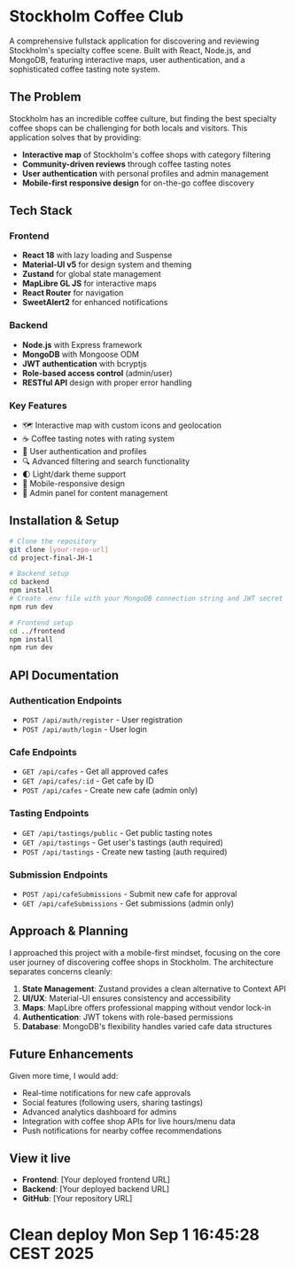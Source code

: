 # Stockholm Coffee Club

A comprehensive fullstack application for discovering and reviewing Stockholm's specialty coffee scene. Built with React, Node.js, and MongoDB, featuring interactive maps, user authentication, and a sophisticated coffee tasting note system.

## The Problem

Stockholm has an incredible coffee culture, but finding the best specialty coffee shops can be challenging for both locals and visitors. This application solves that by providing:

- **Interactive map** of Stockholm's coffee shops with category filtering
- **Community-driven reviews** through coffee tasting notes
- **User authentication** with personal profiles and admin management
- **Mobile-first responsive design** for on-the-go coffee discovery

## Tech Stack

### Frontend

- **React 18** with lazy loading and Suspense
- **Material-UI v5** for design system and theming
- **Zustand** for global state management
- **MapLibre GL JS** for interactive maps
- **React Router** for navigation
- **SweetAlert2** for enhanced notifications

### Backend

- **Node.js** with Express framework
- **MongoDB** with Mongoose ODM
- **JWT authentication** with bcryptjs
- **Role-based access control** (admin/user)
- **RESTful API** design with proper error handling

### Key Features

- 🗺️ Interactive map with custom icons and geolocation
- ☕ Coffee tasting notes with rating system
- 👥 User authentication and profiles
- 🔍 Advanced filtering and search functionality
- 🌓 Light/dark theme support
- 📱 Mobile-responsive design
- 👑 Admin panel for content management

## Installation & Setup

```bash
# Clone the repository
git clone [your-repo-url]
cd project-final-JH-1

# Backend setup
cd backend
npm install
# Create .env file with your MongoDB connection string and JWT secret
npm run dev

# Frontend setup
cd ../frontend
npm install
npm run dev
```

## API Documentation

### Authentication Endpoints

- `POST /api/auth/register` - User registration
- `POST /api/auth/login` - User login

### Cafe Endpoints

- `GET /api/cafes` - Get all approved cafes
- `GET /api/cafes/:id` - Get cafe by ID
- `POST /api/cafes` - Create new cafe (admin only)

### Tasting Endpoints

- `GET /api/tastings/public` - Get public tasting notes
- `GET /api/tastings` - Get user's tastings (auth required)
- `POST /api/tastings` - Create new tasting (auth required)

### Submission Endpoints

- `POST /api/cafeSubmissions` - Submit new cafe for approval
- `GET /api/cafeSubmissions` - Get submissions (admin only)

## Approach & Planning

I approached this project with a mobile-first mindset, focusing on the core user journey of discovering coffee shops in Stockholm. The architecture separates concerns cleanly:

1. **State Management**: Zustand provides a clean alternative to Context API
2. **UI/UX**: Material-UI ensures consistency and accessibility
3. **Maps**: MapLibre offers professional mapping without vendor lock-in
4. **Authentication**: JWT tokens with role-based permissions
5. **Database**: MongoDB's flexibility handles varied cafe data structures

## Future Enhancements

Given more time, I would add:

- Real-time notifications for new cafe approvals
- Social features (following users, sharing tastings)
- Advanced analytics dashboard for admins
- Integration with coffee shop APIs for live hours/menu data
- Push notifications for nearby coffee recommendations

## View it live

- **Frontend**: [Your deployed frontend URL]
- **Backend**: [Your deployed backend URL]
- **GitHub**: [Your repository URL]
# Clean deploy Mon Sep  1 16:45:28 CEST 2025
